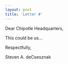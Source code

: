 ```yaml
---
layout: post
title: 'Letter #'
---
```


Dear Chipotle Headquarters,

This could be us…



Respectfully,



Steven A. deCsesznak